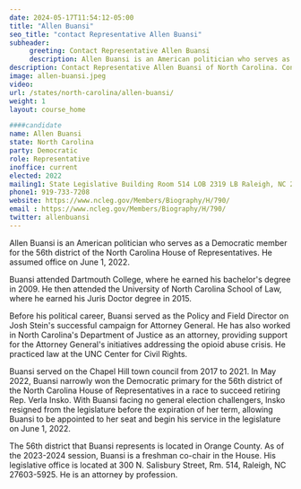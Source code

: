```yaml
---
date: 2024-05-17T11:54:12-05:00
title: "Allen Buansi"
seo_title: "contact Representative Allen Buansi"
subheader:
     greeting: Contact Representative Allen Buansi
     description: Allen Buansi is an American politician who serves as a Democratic member for the 56th district of the North Carolina House of Representatives. He assumed office on June 1, 2022.
description: Contact Representative Allen Buansi of North Carolina. Contact information for Allen Buansi includes email address, phone number, and mailing address.
image: allen-buansi.jpeg
video:
url: /states/north-carolina/allen-buansi/
weight: 1
layout: course_home

####candidate
name: Allen Buansi
state: North Carolina
party: Democratic
role: Representative
inoffice: current
elected: 2022
mailing1: State Legislative Building Room 514 LOB 2319 LB Raleigh, NC 27601-1096
phone1: 919-733-7208
website: https://www.ncleg.gov/Members/Biography/H/790/
email : https://www.ncleg.gov/Members/Biography/H/790/
twitter: allenbuansi
---
```

Allen Buansi is an American politician who serves as a Democratic member for the 56th district of the North Carolina House of Representatives. He assumed office on June 1, 2022.

Buansi attended Dartmouth College, where he earned his bachelor's degree in 2009. He then attended the University of North Carolina School of Law, where he earned his Juris Doctor degree in 2015.

Before his political career, Buansi served as the Policy and Field Director on Josh Stein's successful campaign for Attorney General. He has also worked in North Carolina's Department of Justice as an attorney, providing support for the Attorney General's initiatives addressing the opioid abuse crisis. He practiced law at the UNC Center for Civil Rights.

Buansi served on the Chapel Hill town council from 2017 to 2021. In May 2022, Buansi narrowly won the Democratic primary for the 56th district of the North Carolina House of Representatives in a race to succeed retiring Rep. Verla Insko. With Buansi facing no general election challengers, Insko resigned from the legislature before the expiration of her term, allowing Buansi to be appointed to her seat and begin his service in the legislature on June 1, 2022.

The 56th district that Buansi represents is located in Orange County. As of the 2023-2024 session, Buansi is a freshman co-chair in the House. His legislative office is located at 300 N. Salisbury Street, Rm. 514, Raleigh, NC 27603-5925. He is an attorney by profession.
